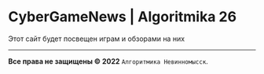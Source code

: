 # CyberGameNews | Algoritmika 26
Этот сайт будет посвещен играм и обзорами на них
___
**Все права не защищены © 2022** ```Алгоритмика Невинномысск```.
